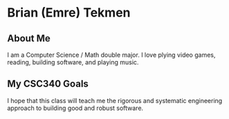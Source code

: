 # Brian (Emre) Tekmen 

## About Me
I am a Computer Science / Math double major. I love plying video games, reading, building software, and playing music.
## My CSC340 Goals
I hope that this class will teach me the rigorous and systematic engineering approach to building good and robust software.
